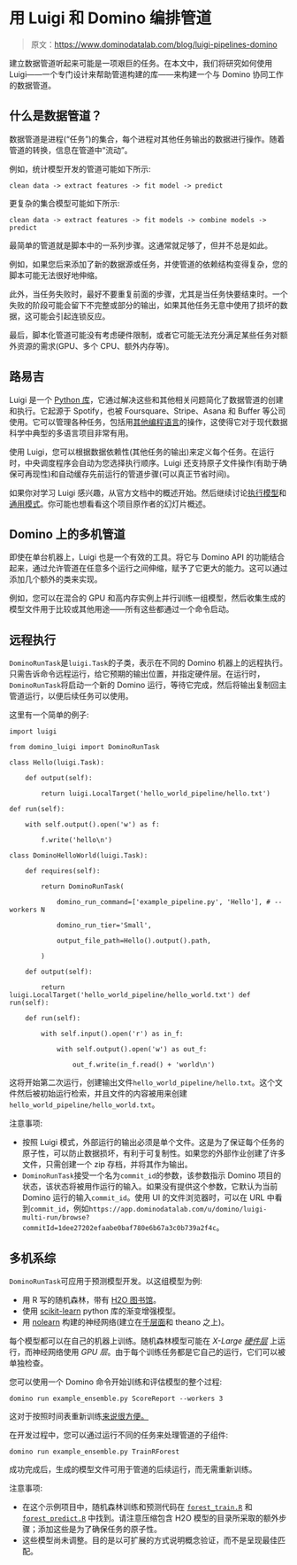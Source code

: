 # 用 Luigi 和 Domino 编排管道

> 原文：<https://www.dominodatalab.com/blog/luigi-pipelines-domino>

建立数据管道听起来可能是一项艰巨的任务。在本文中，我们将研究如何使用 Luigi——一个专门设计来帮助管道构建的库——来构建一个与 Domino 协同工作的数据管道。

## 什么是数据管道？

数据管道是进程(“任务”)的集合，每个进程对其他任务输出的数据进行操作。随着管道的转换，信息在管道中“流动”。

例如，统计模型开发的管道可能如下所示:

```
clean data -> extract features -> fit model -> predict
```

更复杂的集合模型可能如下所示:

```
clean data -> extract features -> fit models -> combine models -> predict
```

最简单的管道就是脚本中的一系列步骤。这通常就足够了，但并不总是如此。

例如，如果您后来添加了新的数据源或任务，并使管道的依赖结构变得复杂，您的脚本可能无法很好地伸缩。

此外，当任务失败时，最好不要重复前面的步骤，尤其是当任务快要结束时。一个失败的阶段可能会留下不完整或部分的输出，如果其他任务无意中使用了损坏的数据，这可能会引起连锁反应。

最后，脚本化管道可能没有考虑硬件限制，或者它可能无法充分满足某些任务对额外资源的需求(GPU、多个 CPU、额外内存等)。

## 路易吉

Luigi 是一个 [Python 库](https://github.com/spotify/luigi)，它通过解决这些和其他相关问题简化了数据管道的创建和执行。它起源于 Spotify，也被 Foursquare、Stripe、Asana 和 Buffer 等公司使用。它可以管理各种任务，包括用[其他编程语言](https://datapipelinearchitect.com/luigi-only-python/)的操作，这使得它对于现代数据科学中典型的多语言项目非常有用。

使用 Luigi，您可以根据数据依赖性(其他任务的输出)来定义每个任务。在运行时，中央调度程序会自动为您选择执行顺序。Luigi 还支持原子文件操作(有助于确保可再现性)和自动缓存先前运行的管道步骤(可以真正节省时间)。

如果你对学习 Luigi 感兴趣，从官方文档中的概述开始。然后继续讨论[执行模型](https://luigi.readthedocs.org/en/stable/execution_model.html)和[通用模式](https://luigi.readthedocs.org/en/stable/luigi_patterns.html)。你可能也想看看这个项目原作者的幻灯片概述。

## Domino 上的多机管道

即使在单台机器上，Luigi 也是一个有效的工具。将它与 Domino API 的功能结合起来，通过允许管道在任意多个运行之间伸缩，赋予了它更大的能力。这可以通过添加几个额外的类来实现。

例如，您可以在混合的 GPU 和高内存实例上并行训练一组模型，然后收集生成的模型文件用于比较或其他用途——所有这些都通过一个命令启动。

## 远程执行

`DominoRunTask`是`luigi.Task`的子类，表示在不同的 Domino 机器上的远程执行。只需告诉命令远程运行，给它预期的输出位置，并指定硬件层。在运行时，`DominoRunTask`将启动一个新的 Domino 运行，等待它完成，然后将输出复制回主管道运行，以便后续任务可以使用。

这里有一个简单的例子:

```
import luigi

from domino_luigi import DominoRunTask

class Hello(luigi.Task):

    def output(self):

        return luigi.LocalTarget('hello_world_pipeline/hello.txt')

def run(self):

    with self.output().open('w') as f:

        f.write('hello\n')

class DominoHelloWorld(luigi.Task):

    def requires(self):

        return DominoRunTask(

            domino_run_command=['example_pipeline.py', 'Hello'], # --workers N

            domino_run_tier='Small',

            output_file_path=Hello().output().path,

        )

    def output(self):

        return luigi.LocalTarget('hello_world_pipeline/hello_world.txt') def run(self):

    def run(self):    

        with self.input().open('r') as in_f:

            with self.output().open('w') as out_f:

                out_f.write(in_f.read() + 'world\n')
```

这将开始第二次运行，创建输出文件`hello_world_pipeline/hello.txt`。这个文件然后被初始运行检索，并且文件的内容被用来创建`hello_world_pipeline/hello_world.txt`。

注意事项:

*   按照 Luigi 模式，外部运行的输出必须是单个文件。这是为了保证每个任务的原子性，可以防止数据损坏，有利于可复制性。如果您的外部作业创建了许多文件，只需创建一个 zip 存档，并将其作为输出。
*   `DominoRunTask`接受一个名为`commit_id`的参数，该参数指示 Domino 项目的状态，该状态将被用作运行的输入。如果没有提供这个参数，它默认为当前 Domino 运行的输入`commit_id`。使用 UI 的文件浏览器时，可以在 URL 中看到`commit_id`，例如`https://app.dominodatalab.com/u/domino/luigi-multi-run/browse?commitId=1dee27202efaabe0baf780e6b67a3c0b739a2f4c`。

## 多机系综

`DominoRunTask`可应用于预测模型开发。以这组模型为例:

*   用 R 写的随机森林，带有 [H2O 图书馆](https://www.h2o.ai/)。
*   使用 [scikit-learn](https://scikit-learn.org) python 库的渐变增强模型。
*   用 [nolearn](https://github.com/dnouri/nolearn) 构建的神经网络(建立在[千层面](https://github.com/Lasagne/Lasagne)和 theano 之上)。

每个模型都可以在自己的机器上训练。随机森林模型可能在 *X-Large [硬件层](https://support.dominodatalab.com/hc/en-us/articles/204187149-What-hardware-will-my-code-run-on-)* 上运行，而神经网络使用 *GPU 层*。由于每个训练任务都是它自己的运行，它们可以被单独检查。

您可以使用一个 Domino 命令开始训练和评估模型的整个过程:

```
domino run example_ensemble.py ScoreReport --workers 3
```

这对于按照时间表重新训练[来说很方便。](https://support.dominodatalab.com/hc/en-us/articles/204843165-Scheduling-Runs)

在开发过程中，您可以通过运行不同的任务来处理管道的子组件:

```
domino run example_ensemble.py TrainRForest
```

成功完成后，生成的模型文件可用于管道的后续运行，而无需重新训练。

注意事项:

*   在这个示例项目中，随机森林训练和预测代码在 [`forest_train.R`](https://app.dominodatalab.com/u/domino/luigi-multi-run/view/forest_train.R) 和 [`forest_predict.R`](https://app.dominodatalab.com/u/domino/luigi-multi-run/view/forest_predict.R) 中找到。请注意压缩包含 H2O 模型的目录所采取的额外步骤；添加这些是为了确保任务的原子性。
*   这些模型尚未调整。目的是以可扩展的方式说明概念验证，而不是呈现最佳匹配。